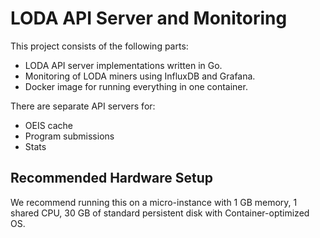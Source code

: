 # LODA API Server and Monitoring

This project consists of the following parts:

* LODA API server implementations written in Go.
* Monitoring of LODA miners using InfluxDB and Grafana.
* Docker image for running everything in one container.

There are separate API servers for:

* OEIS cache
* Program submissions
* Stats

## Recommended Hardware Setup

We recommend running this on a micro-instance with 1 GB memory, 1 shared CPU,
30 GB of standard persistent disk with Container-optimized OS.
